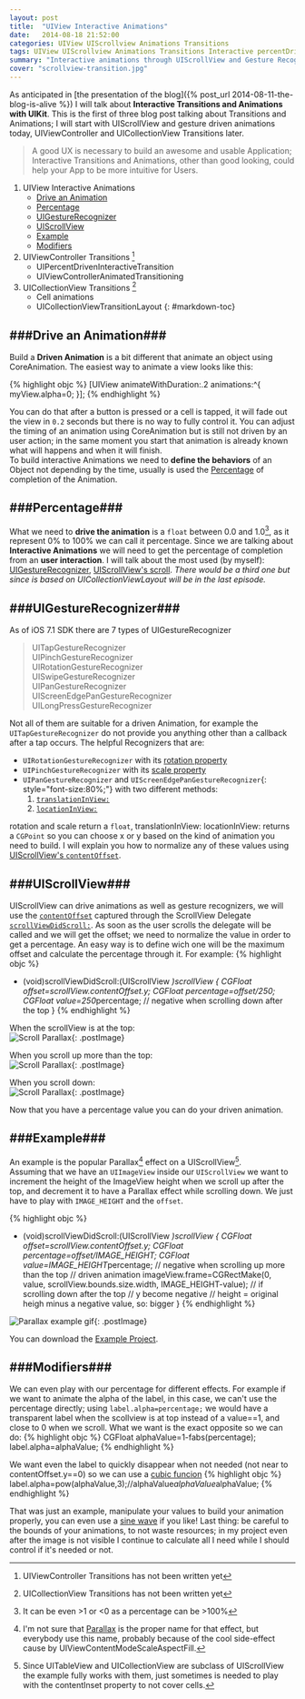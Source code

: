 ```yaml
---
layout: post
title:  "UIView Interactive Animations"
date:   2014-08-18 21:52:00
categories: UIView UIScrollview Animations Transitions
tags: UIView UIScrollview Animations Transitions Interactive percentDriven
summary: "Interactive animations through UIScrollView and Gesture Recognizers"
cover: "scrollview-transition.jpg"
---
```


As anticipated in [the presentation of the blog]({% post_url 2014-08-11-the-blog-is-alive %}) I will talk about **Interactive Transitions and Animations with UIKit**.
This is the first of three blog post talking about Transitions and Animations; I will start with UIScrollView and gesture driven animations today, UIViewController and UICollectionView Transitions later.  

> A good UX is necessary to build an awesome and usable Application; Interactive Transitions and Animations, other than good looking, could help your App to be more intuitive for Users.

1. UIView Interactive Animations
    * [Drive an Animation](#drive-an-animation)
    * [Percentage](#percentage)
    * [UIGestureRecognizer](#uigesturerecognizer)
    * [UIScrollView](#uiscrollview)
    * [Example](#example)
    * [Modifiers](#modifiers)
2. UIViewController Transitions [^1]
    * UIPercentDrivenInteractiveTransition
    * UIViewControllerAnimatedTransitioning  
3. UICollectionView Transitions [^2]
    * Cell animations
    * UICollectionViewTransitionLayout
{: #markdown-toc}


###Drive an Animation###
------
Build a **Driven Animation** is a bit different that animate an object using CoreAnimation. The easiest way to animate a view looks like this:  

{% highlight objc %}
[UIView animateWithDuration:.2 animations:^{
    myView.alpha=0;
}];
{% endhighlight %}

You can do that after a button is pressed or a cell is tapped, it will fade out the view in `0.2` seconds but there is no way to fully control it.
You can adjust the timing of an animation using CoreAnimation but is still not driven by an user action; in the same moment you start that animation is already known what will happens and when it will finish.  
To build interactive Animations we need to **define the behaviors** of an Object not depending by the time, usually is used the [Percentage](#percentage) of completion of the Animation.


###Percentage###
------
What we need to **drive the animation** is a `float` between 0.0 and 1.0[^3], as it represent 0% to 100% we can call it percentage.
Since we are talking about **Interactive Animations** we will need to get the percentage of completion from an **user interaction**.
I will talk about the most used (by myself): [UIGestureRecognizer](#uigesturerecognizer), [UIScrollView's scroll](#uiscrollview).
*There would be a third one but since is based on UICollectionViewLayout will be in the last episode.*

###UIGestureRecognizer###
------
As of iOS 7.1 SDK there are 7 types of UIGestureRecognizer

>UITapGestureRecognizer  
>UIPinchGestureRecognizer  
>UIRotationGestureRecognizer  
>UISwipeGestureRecognizer  
>UIPanGestureRecognizer  
>UIScreenEdgePanGestureRecognizer  
>UILongPressGestureRecognizer  

Not all of them are suitable for a driven Animation, for example the `UITapGestureRecognizer` do not provide you anything other than a callback after a tap occurs.
The helpful Recognizers that are:  

* `UIRotationGestureRecognizer` with its [rotation property](https://developer.apple.com/library/ios/documentation/uikit/reference/UIRotateGestureRecognizer_Class/Reference/Reference.html#//apple_ref/occ/instp/UIRotationGestureRecognizer/rotation)
* `UIPinchGestureRecognizer` with its [scale property](https://developer.apple.com/library/ios/documentation/uikit/reference/UIPinchGestureRecognizer_Class/Reference/Reference.html#//apple_ref/occ/instp/UIPinchGestureRecognizer/scale)
* `UIPanGestureRecognizer` and `UIScreenEdgePanGestureRecognizer`{: style="font-size:80%;"} with two different methods:
    1. [`translationInView:`](https://developer.apple.com/library/ios/documentation/uikit/reference/UIPanGestureRecognizer_Class/Reference/Reference.html#//apple_ref/occ/instm/UIPanGestureRecognizer/translationInView:)
    2. [`locationInView:`](https://developer.apple.com/library/ios/documentation/uikit/reference/UIGestureRecognizer_Class/Reference/Reference.html#//apple_ref/doc/uid/TP40009279-CH1-SW23)

rotation and scale return a `float`, translationInView: locationInView: returns a `CGPoint` so you can choose x or y based on the kind of animation you need to build.
I will explain you how to normalize any of these values using [UIScrollView's `contentOffset`](#uiscrollview).

###UIScrollView###
------
UIScrollView can drive animations as well as gesture recognizers, we will use the [`contentOffset`](https://developer.apple.com/library/ios/documentation/UIKit/Reference/UIScrollView_Class/Reference/UIScrollView.html#//apple_ref/doc/uid/TP40006922-CH3-SW6) captured through the ScrollView Delegate [`scrollViewDidScroll:`](https://developer.apple.com/library/ios/documentation/uikit/reference/uiscrollviewdelegate_protocol/reference/uiscrollviewdelegate.html#//apple_ref/occ/intfm/UIScrollViewDelegate/scrollViewDidScroll:).
As soon as the user scrolls the delegate will be called and we will get the offset; we need to normalize the value in order to get a percentage.
An easy way is to define wich one will be the maximum offset and calculate the percentage through it. For example:
{% highlight objc %}
- (void)scrollViewDidScroll:(UIScrollView *)scrollView
{
    CGFloat offset=scrollView.contentOffset.y;
    CGFloat percentage=offset/250;
    CGFloat value=250*percentage; // negative when scrolling down after the top
}
{% endhighlight %}

When the scrollView is at the top:  
![Scroll Parallax]({{site.assets-path}}scroll1.jpg){: .postImage}

When you scroll up more than the top:  
![Scroll Parallax]({{site.assets-path}}scroll2.jpg){: .postImage}

When you scroll down:  
![Scroll Parallax]({{site.assets-path}}scroll3.jpg){: .postImage}  

Now that you have a percentage value you can do your driven animation.


###Example###
------
An example is the popular Parallax[^parallax] effect on a UIScrollView[^subclass].  
Assuming that we have an `UIImageView` inside our `UIScrollView` we want to increment the height of the ImageView height when we scroll up after the top, and decrement it to have a Parallax effect while scrolling down. We just have to play with `IMAGE_HEIGHT` and the `offset`.

{% highlight objc %}
- (void)scrollViewDidScroll:(UIScrollView *)scrollView
{
    CGFloat offset=scrollView.contentOffset.y;
    CGFloat percentage=offset/IMAGE_HEIGHT;
    CGFloat value=IMAGE_HEIGHT*percentage; // negative when scrolling up more than the top
    // driven animation
    imageView.frame=CGRectMake(0, value, scrollView.bounds.size.width, IMAGE_HEIGHT-value);
    // if scrolling down after the top
    // y become negative
    // height = original heigh minus a negative value, so: bigger
}
{% endhighlight %} 

![Parallax example gif]({{site.assets-path}}scrollparallax.gif){: .postImage}

You can download the [Example Project]({{site.assets-path}}InteractiveAnimations.zip).

###Modifiers###
------
We can even play with our percentage for different effects. For example if we want to animate the alpha of the label, in this case, we can't use the percentage directly; using `label.alpha=percentage;` we would have a transparent label when the scollview is at top instead of a value==1, and close to 0 when we scroll. What we want is the exact opposite so we can do:
{% highlight objc %}
CGFloat alphaValue=1-fabs(percentage);
label.alpha=alphaValue;
{% endhighlight %} 

We want even the label to quickly disappear when not needed (not near to contentOffset.y==0) so we can use a [cubic funcion](https://www.google.fr/search?client=safari&rls=en&q=cubic+function&ie=UTF-8&oe=UTF-8&gfe_rd=cr&ei=lmfyU-aKNsjI8gfqn4G4CA#q=x%5E3&rls=en)
{% highlight objc %}
label.alpha=pow(alphaValue,3);//alphaValue*alphaValue*alphaValue;
{% endhighlight %} 

That was just an example, manipulate your values to build your animation properly, you can even use a [sine wave](https://www.google.fr/search?client=safari&rls=en&q=sinusoide&ie=UTF-8&oe=UTF-8&gfe_rd=cr&ei=l2nyU9D-EMjI8gfqn4G4CA#q=sin(x)&rls=en) if you like!
Last thing: be careful to the bounds of your animations, to not waste resources; in my project even after the image is not visible I continue to calculate all I need while I should control if it's needed or not.

[^1]: UIViewController Transitions has not been written yet
[^2]: UICollectionView Transitions has not been written yet
[^3]: It can be even >1 or <0  as a percentage can be >100%
[^parallax]: I'm not sure that [Parallax](http://en.wikipedia.org/wiki/Parallax) is the proper name for that effect, but everybody use this name, probably because of the cool side-effect cause by UIViewContentModeScaleAspectFill.
[^subclass]: Since UITableView and UICollectionView are subclass of UIScrollView the example fully works with them, just sometimes is needed to play with the contentInset property to not cover cells.
